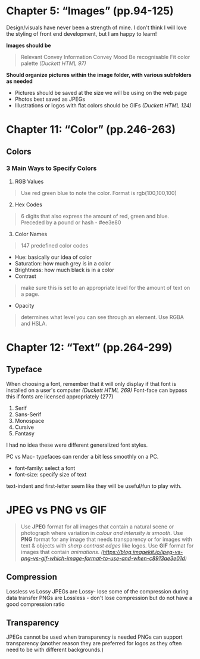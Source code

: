 # Chapter 5: “Images” (pp.94-125)
Design/visuals have never been a strength of mine. I don't think I will love the styling of front end development, but I am happy to learn!

**Images should be**
> Relevant
> Convey Information
> Convey Mood
> Be recognisable
> Fit color palette 
*(Duckett HTML 97)*

**Should organize pictures within the image folder, with various subfolders as needed**

- Pictures should be saved at the size we will be using on the web page
- Photos best saved as JPEGs
- Illustrations or logos with flat colors should be GIFs
*(Duckett HTML 124)*

# Chapter 11: “Color” (pp.246-263)
## Colors
### 3 Main Ways to Specify Colors
1. RGB Values
>Use red green blue to note the color. Format is rgb(100,100,100)
2. Hex Codes
>6 digits that also express the amount of red, green and blue. 
>Preceded by a pound or hash - #ee3e80
3. Color Names
>147 predefined color codes 

- Hue: basically our idea of color
- Saturation: how much grey is in a color
- Brightness: how much black is in a color
- Contrast
>make sure this is set to an appropriate level for the amount of text on a page.
- Opacity
>determines what level you can see through an element. Use RGBA and HSLA.


# Chapter 12: “Text” (pp.264-299)
## Typeface
When choosing a font, remember that it will only display if that font is installed on a user's computer *(Duckett HTML 269)* Font-face can bypass this if fonts are licensed appropriately (277)
1. Serif
2. Sans-Serif
3. Monospace
4. Cursive
5. Fantasy

I had no idea these were different generalized font styles.

PC vs Mac- typefaces can render a bit less smoothly on a PC.

- font-family: select a font
- font-size: specify size of text

text-indent and first-letter seem like they will be useful/fun to play with.

# JPEG vs PNG vs GIF
>Use **JPEG** format for all images that contain a natural scene or photograph where variation in *colour and intensity is smooth*. Use **PNG** format for any image that needs transparency or for images with text & objects with *sharp contrast edges* like logos. Use **GIF** format for images that contain *animations*.
*(https://blog.imagekit.io/jpeg-vs-png-vs-gif-which-image-format-to-use-and-when-c8913ae3e01d)*


## Compression
Lossless vs Lossy
JPEGs are Lossy- lose some of the compression during data transfer
PNGs are Lossless - don't lose compression but do not have a good compression ratio

## Transparency
JPEGs cannot be used when transparency is needed
PNGs can support transparency (another reason they are preferred for logos as they often need to be with different backgrounds.)